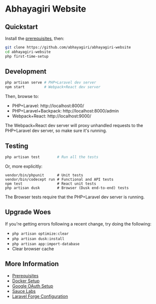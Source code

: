# Abhayagiri Website

## Quickstart

Install the [prerequisites](docs/prerequisites.md), then:

```sh
git clone https://github.com/abhayagiri/abhayagiri-website
cd abhayagiri-website
php first-time-setup
```

## Development

```sh
php artisan serve # PHP+Laravel dev server
npm start         # Webpack+React dev server
```

Then, browse to:

- PHP+Laravel: http://localhost:8000/
- PHP+Laravel+Backpack: http://localhost:8000/admin
- Webpack+React: http://localhost:9000/

The Webpack+React dev server will proxy unhandled requests to the PHP+Laravel
dev server, so make sure it's running.

## Testing

```sh
php artisan test        # Run all the tests
```

Or, more explicitly:

```
vendor/bin/phpunit      # Unit tests
vendor/bin/codecept run # Functional and API tests
npm test                # React unit tests
php artisan dusk        # Browser (Dusk end-to-end) tests
```

The Browser tests require that the PHP+Laravel dev server is running.

## Upgrade Woes

If you're getting errors following a recent change, try doing the following:

- `php artisan optimize:clear`
- `php artisan dusk:install`
- `php artisan app:import-database`
- Clear browser cache

## More Information

- [Prerequisites](docs/prerequisites.md)
- [Docker Setup](docs/docker.md)
- [Google OAuth Setup](docs/google-oauth.md)
- [Sauce Labs](docs/saucelabs.md)
- [Laravel Forge Configuration](docs/forge.md)

